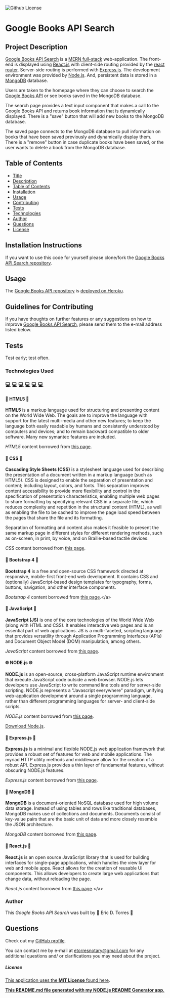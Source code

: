 ![Github License](https://img.shields.io/badge/License-MIT-brightgreen)

# Google Books API Search

## Project Description

[Google Books API Search](https://lit-citadel-69293.herokuapp.com/search) is a [MERN full-stack](https://www.geeksforgeeks.org/mern-stack/) web-application. The front-end is displayed using [React.js](https://reactjs.org/) with client-side routing provided by the [react router](https://reactrouter.com/web/guides/quick-start). Server-side routing is performed with [Express.js](https://expressjs.com/). The development environment was provided by [Node.js](https://nodejs.org/en/). And, persistent data is stored in a [MongoDB](https://www.mongodb.com/) database.

Users are taken to the homepage where they can choose to search the [Google Books API](https://developers.google.com/books) or see books saved in the MongoDB database.

The search page provides a text input component that makes a call to the Google Books API and returns book information that is dynamically displayed. There is a "save" button that will add new books to the MongoDB database.

The saved page connects to the MongoDB database to pull information on books that have been saved previously and dynamically display them. There is a "remove" button in case duplicate books have been saved, or the user wants to delete a book from the MongoDB database.

## Table of Contents

- [Title](#project-title)
- [Description](#project-description)
- [Table of Contents](#table-of-contents)
- [Installation](#installation-instructions)
- [Usage](#usage)
- [Contributing](#guidelines-for-contributing)
- [Tests](#tests)
- [Technologies](#technologies-used)
- [Author](#author)
- [Questions](#questions)
- [License](#license)

## Installation Instructions

If you want to use this code for yourself please clone/fork the [Google Books API Search repository](https://github.com/etorres-revature/React-Google_Books).

## Usage

The [Google Books API repository](https://github.com/etorres-revature/React-Google_Books) is [deployed on Heroku](https://lit-citadel-69293.herokuapp.com/).

## Guidelines for Contributing

If you have thoughts on further features or any suggestions on how to improve [Google Books API Search](https://github.com/etorres-revature/React-Google_Books), please send them to the e-mail address listed below.

## Tests

Test early; test often.

### Technologies Used

### :computer: :computer: :computer: :computer: :computer: :computer:

#### :memo: HTML5 :memo:

**HTML5** is a markup language used for structuring and presenting content on the World Wide Web. The goals are to improve the language with support for the latest multi-media and other new features; to keep the language both easily readable by humans and consistently understood by computers and devices; and to remain backward compatible to older software. Many new symantec features are included.

_HTML5_ content borrowed from <a target="_blank" rel="noopener noreferrer">[this page](https://en.wikipedia.org/wiki/HTML5).</a>

#### :art: CSS :art:

**Cascading Style Sheets (CSS)** is a stylesheet language used for describing the presentation of a document written in a markup language (such as HTML5). CSS is designed to enable the separation of presentation and content; including layout, colors, and fonts. This separation improves content accessibility to provide more flexibility and control in the specification of presentation characteristics, enabling multiple web pages to share formatting by specifying relevant CSS in a separate file, which reduces complexity and repetition in the structural content (HTML), as well as enabling the file to be cached to improve the page load speed between the pages that share the file and its formatting.

Separation of formatting and content also makes it feasible to present the same markup page in different styles for different rendering methods, such as on-screen, in print, by voice, and on Braille-based tactile devices.

_CSS_ content borrowed from <a target="_blank" rel="noopener noreferrer">[this page](https://en.wikipedia.org/wiki/Cascading_Style_Sheets).</a>

#### :shoe: Bootstrap 4 :shoe:

**Bootstrap 4** is a free and open-source CSS framework directed at responsive, mobile-first front-end web development. It contains CSS and (optionally) JavaScript-based design templates for typography, forms, buttons, navigation, and other interface components.

_Bootstrap 4_ content borrowed from <a target="_blank" rel="noopener noreferrer">[this page](https://en.wikipedia.org/wiki/Bootstrap\_(front-end_framework)).</a>

#### :sparkler: JavaScript :sparkler:

**JavaScript (JS)** is one of the core technologies of the World Wide Web (along with HTML and CSS). It enables interactive web pages and is an essential part of web applications. JS is a multi-faceted, scripting language that provides versatility through Application Programming Interfaces (APIs) and Document Object Model (DOM) manipulation, among others.

_JavaScript_ content borrowed from <a target="_blank" rel="noopener noreferrer">[this page](https://en.wikipedia.org/wiki/JavaScript).</a>

#### :globe_with_meridians: NODE.js :globe_with_meridians:

**NODE.js** is an open-source, cross-platform JavaScript runtime environment that execute JavaScript code outside a web browser. NODE.js lets developers use JavaScript to write command line tools and for server-side scripting. NODE.js represents a "Javascript everywhere" paradigm, unifying web-application development around a single programming language, rather than different programming languages for server- and client-side scripts.

_NODE.js_ content borrowed from <a target="_blank" rel="noopener noreferrer">[this page](https://en.wikipedia.org/wiki/Node.js).</a>

[Download Node.js](https://nodejs.org/en/).

#### :satellite: Express.js :satellite:

**Express.js** is a minimal and flexible NODE.js web application framework that provides a robust set of features for web and mobile applications. The myriad HTTP utility methods and middleware allow for the creation of a robust API. Express.js provides a thin layer of fundamental features, without obscuring NODE.js features.

_Express.js_ content borrowed from <a target="_blank" rel="noopener noreferrer">[this page](https://expressjs.com/).</a>

#### :japanese_ogre: MongoDB :japanese_ogre:

**MongoDB** is a document-oriented NoSQL database used for high volume data storage. Instead of using tables and rows like traditional databases, MongoDB makes use of collections and documents. Documents consist of key-value pairs that are the basic unit of data and more closely resemble the JSON architecture.

_MongoDB_ content borrowed from <a target="_blank" rel="noopener noreferrer">[this page](https://www.guru99.com/what-is-mongodb.html#:~:text=MongoDB%20is%20a%20document%2Doriented,use%20of%20collections%20and%20documents.&text=Collections%20contain%20sets%20of%20documents,equivalent%20of%20relational%20database%20tables).</a>

#### :dizzy: React.js :dizzy:

**React.js** is an open source JavaScript library that is used for building interfaces for single-page applications, which handles the view layer for web and mobile apps. React allows for the creation of reusable UI components. This allows developers to create large web applications that change data, without reloading the page.

_React.js_ content borrowed from <a target="_blank" rel="noopener noreferrer">[this page](https://www.c-sharpcorner.com/article/what-and-why-reactjs/#:~:text=It's%20used%20for%20handling%20the,to%20create%20reusable%20UI%20components.&text=React%20allows%20developers%20to%20create,fast%2C%20scalable%2C%20and%20simple.).</a>

### Author

This _Google Books API Search_ was built by :green_heart: Eric D. Torres :green_heart:

## Questions

Check out my [GitHub profile](https://github.com/etorres-revature).

You can contact me by e-mail at etorresnotary@gmail.com for any additional questions and/ or clarifications you may need about the project.

##### License

[This application uses the **MIT License** found here](./LICENSE).

**[This README.md file generated with my NODE.js README Generator app.](https://github.com/etorres-revature/NODEjs_README.md_Generator)**
